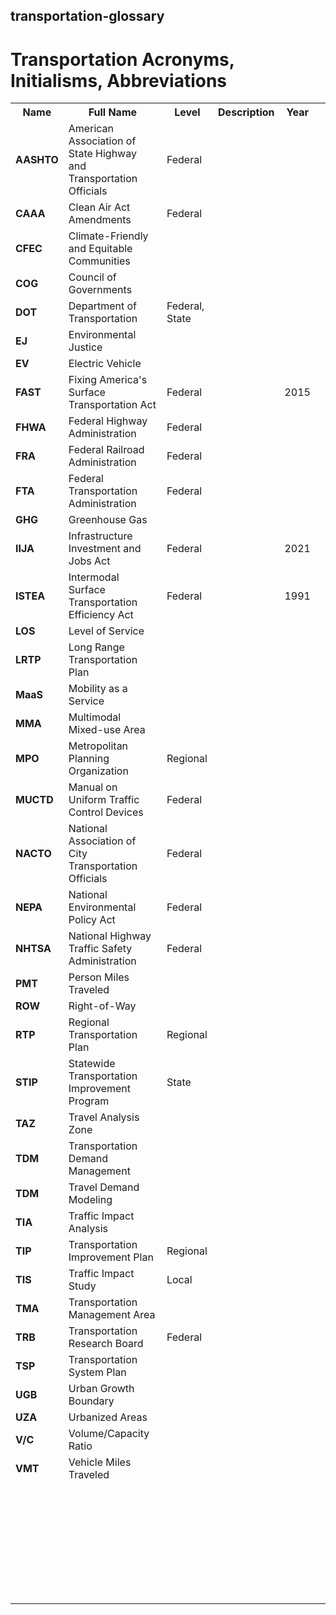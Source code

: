 ## transportation-glossary
<h1>Transportation Acronyms, Initialisms, Abbreviations</h1>
<table>
  <tr>
    <th>Name</th>
    <th>Full Name</th>
    <th>Level</th>
    <th>Description</th>
    <th>Year</th>
  </tr>
  <tr>
    <td><strong>AASHTO</strong></td>
    <td>American Association of State Highway and Transportation Officials</td>
    <td>Federal</td>
    <td></td>
    <td></td>
  </tr>
  <tr>
    <td><strong>CAAA</strong></td>
    <td>Clean Air Act Amendments</td>
    <td>Federal</td>
    <td></td>
    <td></td>
  </tr>
  <tr>
    <td><strong>CFEC</strong></td>
    <td>Climate-Friendly and Equitable Communities</td>
    <td></td>
    <td></td>
    <td></td>
  </tr>
  <tr>
    <td><strong>COG</strong></td>
    <td>Council of Governments</td>
    <td></td>
    <td></td>
    <td></td>
  </tr>
  <tr>
    <td><strong>DOT</strong></td>
    <td>Department of Transportation</td>
    <td>Federal, State</td>
    <td></td>
    <td></td>
  </tr>
  <tr>
    <td><strong>EJ</strong></td>
    <td>Environmental Justice</td>
    <td></td>
    <td></td>
    <td></td>
  </tr>
  <tr>
    <td><strong>EV</strong></td>
    <td>Electric Vehicle</td>
    <td></td>
    <td></td>
    <td></td>
  </tr>
  <tr>
    <td><strong>FAST</strong></td>
    <td>Fixing America's Surface Transportation Act</td>
    <td>Federal</td>
    <td></td>
    <td>2015</td>
  </tr>
  <tr>
    <td><strong>FHWA</strong></td>
    <td>Federal Highway Administration</td>
    <td>Federal</td>
    <td></td>
    <td></td>
  </tr>
  <tr>
    <td><strong>FRA</strong></td>
    <td>Federal Railroad Administration</td>
    <td>Federal</td>
    <td></td>
    <td></td>
  </tr>
  <tr>
    <td><strong>FTA</strong></td>
    <td>Federal Transportation Administration</td>
    <td>Federal</td>
    <td></td>
    <td></td>
  </tr>
  <tr>
    <td><strong>GHG</strong></td>
    <td>Greenhouse Gas</td>
    <td></td>
    <td></td>
    <td></td>
  </tr>
  <tr>
    <td><strong>IIJA</strong></td>
    <td>Infrastructure Investment and Jobs Act</td>
    <td>Federal</td>
    <td></td>
    <td>2021</td>
  </tr>
  <tr>
    <td><strong>ISTEA</strong></td>
    <td>Intermodal Surface Transportation Efficiency Act</td>
    <td>Federal</td>
    <td></td>
    <td>1991</td>
  </tr>
  <tr>
    <td><strong>LOS</strong></td>
    <td>Level of Service</td>
    <td></td>
    <td></td>
    <td></td>
  </tr>
  <tr>
    <td><strong>LRTP</strong></td>
    <td>Long Range Transportation Plan</td>
    <td></td>
    <td></td>
    <td></td>
  </tr>
  <tr>
    <td><strong>MaaS</strong></td>
    <td>Mobility as a Service</td>
    <td></td>
    <td></td>
    <td></td>
  </tr>
  <tr>
    <td><strong>MMA</strong></td>
    <td>Multimodal Mixed-use Area</td>
    <td></td>
    <td></td>
    <td></td>
  </tr>
  <tr>
    <td><strong>MPO</strong></td>
    <td>Metropolitan Planning Organization</td>
    <td>Regional</td>
    <td></td>
    <td></td>
  </tr>
  <tr>
    <td><strong>MUCTD</strong></td>
    <td>Manual on Uniform Traffic Control Devices</td>
    <td>Federal</td>
    <td></td>
    <td></td>
  </tr>
  <tr>
    <td><strong>NACTO</strong></td>
    <td>National Association of City Transportation Officials</td>
    <td>Federal</td>
    <td></td>
    <td></td>
  </tr>
  <tr>
    <td><strong>NEPA</strong></td>
    <td>National Environmental Policy Act</td>
    <td>Federal</td>
    <td></td>
    <td></td>
  </tr>
  <tr>
    <td><strong>NHTSA</strong></td>
    <td>National Highway Traffic Safety Administration</td>
    <td>Federal</td>
    <td></td>
    <td></td>
  </tr>
  <tr>
    <td><strong>PMT</strong></td>
    <td>Person Miles Traveled</td>
    <td></td>
    <td></td>
    <td></td>
  </tr>
  <tr>
    <td><strong>ROW</strong></td>
    <td>Right-of-Way</td>
    <td></td>
    <td></td>
    <td></td>
  </tr>
  <tr>
    <td><strong>RTP</strong></td>
    <td>Regional Transportation Plan</td>
    <td>Regional</td>
    <td></td>
    <td></td>
  </tr>
  <tr>
    <td><strong>STIP</strong></td>
    <td>Statewide Transportation Improvement Program</td>
    <td>State</td>
    <td></td>
    <td></td>
  </tr>
  <tr>
    <td><strong>TAZ</strong></td>
    <td>Travel Analysis Zone</td>
    <td></td>
    <td></td>
    <td></td>
  </tr>
  <tr>
    <td><strong>TDM</strong></td>
    <td>Transportation Demand Management</td>
    <td></td>
    <td></td>
    <td></td>
  </tr>
  <tr>
    <td><strong>TDM</strong></td>
    <td>Travel Demand Modeling</td>
    <td></td>
    <td></td>
    <td></td>
  </tr>
  <tr>
    <td><strong>TIA</strong></td>
    <td>Traffic Impact Analysis</td>
    <td></td>
    <td></td>
    <td></td>
  </tr>
  <tr>
    <td><strong>TIP</strong></td>
    <td>Transportation Improvement Plan</td>
    <td>Regional</td>
    <td></td>
    <td></td>
  </tr>
  <tr>
    <td><strong>TIS</strong></td>
    <td>Traffic Impact Study</td>
    <td>Local</td>
    <td></td>
    <td></td>
  </tr>
  <tr>
    <td><strong>TMA</strong></td>
    <td>Transportation Management Area</td>
    <td></td>
    <td></td>
    <td></td>
  </tr>
  <tr>
    <td><strong>TRB</strong></td>
    <td>Transportation Research Board</td>
    <td>Federal</td>
    <td></td>
    <td></td>
  </tr>
  <tr>
    <td><strong>TSP</strong></td>
    <td>Transportation System Plan</td>
    <td></td>
    <td></td>
    <td></td>
  </tr>
  <tr>
    <td><strong>UGB</strong></td>
    <td>Urban Growth Boundary</td>
    <td></td>
    <td></td>
    <td></td>
  </tr>
  <tr>
    <td><strong>UZA</strong></td>
    <td>Urbanized Areas</td>
    <td></td>
    <td></td>
    <td></td>
    <td></td>
  </tr>
  <tr>
    <td><strong>V/C</strong></td>
    <td>Volume/Capacity Ratio</td>
    <td></td>
    <td></td>
    <td></td>
    <td></td>
  </tr>
  <tr>
    <td><strong>VMT</strong></td>
    <td>Vehicle Miles Traveled</td>
    <td></td>
    <td></td>
    <td></td>
  </tr>
  <tr>
    <td><strong></strong></td>
    <td></td>
    <td></td>
    <td></td>
    <td></td>
  </tr>
  <tr>
    <td><strong></strong></td>
    <td></td>
    <td></td>
    <td></td>
    <td></td>
  </tr>
  <tr>
    <td><strong></strong></td>
    <td></td>
    <td></td>
    <td></td>
    <td></td>
  </tr>
  <tr>
    <td><strong></strong></td>
    <td></td>
    <td></td>
    <td></td>
    <td></td>
  </tr>
  <tr>
    <td><strong></strong></td>
    <td></td>
    <td></td>
    <td></td>
    <td></td>
  </tr>
  <tr>
    <td><strong></strong></td>
    <td></td>
    <td></td>
    <td></td>
    <td></td>
  </tr>
  <tr>
    <td><strong></strong></td>
    <td></td>
    <td></td>
    <td></td>
    <td></td>
  </tr>
  <tr>
    <td><strong></strong></td>
    <td></td>
    <td></td>
    <td></td>
    <td></td>
  </tr>
  <tr>
    <td><strong></strong></td>
    <td></td>
    <td></td>
    <td></td>
    <td></td>
  </tr>
  <tr>
    <td><strong></strong></td>
    <td></td>
    <td></td>
    <td></td>
    <td></td>
  </tr>
  <tr>
    <td><strong></strong></td>
    <td></td>
    <td></td>
    <td></td>
    <td></td>
  </tr>
  <tr>
    <td><strong></strong></td>
    <td></td>
    <td></td>
    <td></td>
    <td></td>
  </tr>
  <tr>
    <td><strong></strong></td>
    <td></td>
    <td></td>
    <td></td>
    <td></td>
  </tr>
  <tr>
    <td><strong></strong></td>
    <td></td>
    <td></td>
    <td></td>
    <td></td>
  </tr>
  <tr>
    <td><strong></strong></td>
    <td></td>
    <td></td>
    <td></td>
    <td></td>
  </tr>
  <tr>
    <td><strong></strong></td>
    <td></td>
    <td></td>
    <td></td>
    <td></td>
  </tr>
  <tr>
    <td><strong></strong></td>
    <td></td>
    <td></td>
    <td></td>
    <td></td>
  </tr>
  <tr>
    <td><strong></strong></td>
    <td></td>
    <td></td>
    <td></td>
    <td></td>
  </tr>
  <tr>
    <td><strong></strong></td>
    <td></td>
    <td></td>
    <td></td>
    <td></td>
  </tr>
  <tr>
    <td><strong></strong></td>
    <td></td>
    <td></td>
    <td></td>
    <td></td>
  </tr>
  <tr>
    <td><strong></strong></td>
    <td></td>
    <td></td>
    <td></td>
    <td></td>
  </tr>
  <tr>
    <td><strong></strong></td>
    <td></td>
    <td></td>
    <td></td>
    <td></td>
  </tr>
  <tr>
    <td><strong></strong></td>
    <td></td>
    <td></td>
    <td></td>
    <td></td>
  </tr>
  <tr>
    <td><strong></strong></td>
    <td></td>
    <td></td>
    <td></td>
    <td></td>
  </tr>
  <tr>
    <td><strong></strong></td>
    <td></td>
    <td></td>
    <td></td>
    <td></td>
  </tr>
  <tr>
    <td><strong></strong></td>
    <td></td>
    <td></td>
    <td></td>
    <td></td>
  </tr>
  <tr>
    <td><strong></strong></td>
    <td></td>
    <td></td>
    <td></td>
    <td></td>
  </tr>
  <tr>
    <td><strong></strong></td>
    <td></td>
    <td></td>
    <td></td>
    <td></td>
  </tr>
  <tr>
    <td><strong></strong></td>
    <td></td>
    <td></td>
    <td></td>
    <td></td>
  </tr>
  <tr>
    <td><strong></strong></td>
    <td></td>
    <td></td>
    <td></td>
    <td></td>
  </tr>
  <tr>
    <td><strong></strong></td>
    <td></td>
    <td></td>
    <td></td>
    <td></td>
  </tr>
  <tr>
    <td><strong></strong></td>
    <td></td>
    <td></td>
    <td></td>
    <td></td>
  </tr>
  
</table>
